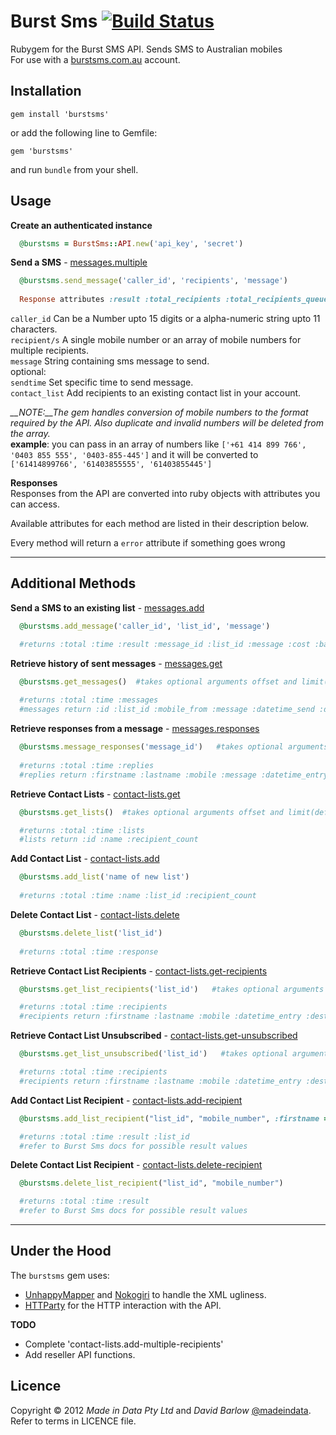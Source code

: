 # Burst Sms   [![Build Status](https://secure.travis-ci.org/madeindata/Burst-Sms.png?branch=master)](http://travis-ci.org/madeindata/Burst-Sms)

Rubygem for the Burst SMS API. Sends SMS to Australian mobiles  
For use with a [burstsms.com.au](http://burstsms.com.au) account.

Installation
------------

    gem install 'burstsms'

or add the following line to Gemfile:  

    gem 'burstsms'
 
and run `bundle` from your shell.

Usage
-----
**Create an authenticated instance**
```ruby
  @burstsms = BurstSms::API.new('api_key', 'secret')
```

**Send a SMS** - [messages.multiple](http://burstsms.com/api-documentation/messages.multiple)
```ruby
  @burstsms.send_message('caller_id', 'recipients', 'message')
  
  Response attributes :result :total_recipients :total_recipients_queued :message_id :contact_list_addition
```

  `caller_id` Can be a Number upto 15 digits or a alpha-numeric string upto 11 characters.  
  `recipient/s` A single mobile number or an array of mobile numbers for multiple recipients.  
  `message` String containing sms message to send.  
  optional:  
  `sendtime` Set specific time to send message.  
  `contact_list` Add recipients to an existing contact list in your account.
  
  *__NOTE:__The gem handles conversion of mobile numbers to the format required by the API. Also duplicate and invalid numbers will be deleted from the array.*  
  __example__: you can pass in an array of numbers like `['+61 414 899 766', '0403 855 555', '0403-855-445']` and it will be converted to `['61414899766', '61403855555', '61403855445']`
  
**Responses**    
  Responses from the API are converted into ruby objects with attributes you can access. 

  Available attributes for each method are listed in their description below.  

  Every method will return a `error` attribute if something goes wrong
  
------

Additional Methods  
------------------
  
**Send a SMS to an existing list** - [messages.add](http://burstsms.com/api-documentation/messages.add)
```ruby
  @burstsms.add_message('caller_id', 'list_id', 'message')

  #returns :total :time :result :message_id :list_id :message :cost :balance :charge_error
```  
**Retrieve history of sent messages** - [messages.get](http://burstsms.com/api-documentation/messages.get)

```ruby
  @burstsms.get_messages()  #takes optional arguments offset and limit(default is 50)
  
  #returns :total :time :messages
  #messages return :id :list_id :mobile_from :message :datetime_send :datetime_actioned :recipient_count :status :schedule
```     

**Retrieve responses from a message** - [messages.responses](http://burstsms.com/api-documentation/messages.responses)
```ruby
  @burstsms.message_responses('message_id')   #takes optional arguments offset and limit(default is 50)  
  
  #returns :total :time :replies
  #replies return :firstname :lastname :mobile :message :datetime_entry_orig
```

**Retrieve Contact Lists** - [contact-lists.get](http://burstsms.com/api-documentation/contact-lists.get)
```ruby
  @burstsms.get_lists()  #takes optional arguments offset and limit(default is 50) 

  #returns :total :time :lists
  #lists return :id :name :recipient_count
```

**Add Contact List** - [contact-lists.add](http://burstsms.com/api-documentation/contact-lists.add)
```ruby
  @burstsms.add_list('name of new list')    
  
  #returns :total :time :name :list_id :recipient_count
```    

**Delete Contact List** - [contact-lists.delete](http://burstsms.com/api-documentation/contact-lists.delete)
```ruby
  @burstsms.delete_list('list_id')  
  
  #returns :total :time :response  
```    

**Retrieve Contact List Recipients** - [contact-lists.get-recipients](http://burstsms.com/api-documentation/contact-lists.get-recipients)
```ruby
  @burstsms.get_list_recipients('list_id')   #takes optional arguments offset and limit(default is 50)  

  #returns :total :time :recipients 
  #recipients return :firstname :lastname :mobile :datetime_entry :dest_country :bounce_count
```    

**Retrieve Contact List Unsubscribed** - [contact-lists.get-unsubscribed](http://burstsms.com/api-documentation/contact-lists.get-unsubscribed)
```ruby
  @burstsms.get_list_unsubscribed('list_id')   #takes optional arguments offset and limit(default is 50)  

  #returns :total :time :recipients 
  #recipients return :firstname :lastname :mobile :datetime_entry :dest_country :bounce_count    
```    

**Add Contact List Recipient** - [contact-lists.add-recipient](http://burstsms.com/api-documentation/contact-lists.add-recipient)
```ruby
  @burstsms.add_list_recipient("list_id", "mobile_number", :firstname => 'Bob', :lastname => 'Smith') #name fields optional    

  #returns :total :time :result :list_id
  #refer to Burst Sms docs for possible result values  
```    

**Delete Contact List Recipient** - [contact-lists.delete-recipient](http://burstsms.com/api-documentation/contact-lists.delete-recipient)
```ruby
  @burstsms.delete_list_recipient("list_id", "mobile_number")    

  #returns :total :time :result
  #refer to Burst Sms docs for possible result values  
```

------

Under the Hood
--------------

The `burstsms` gem uses:

- [UnhappyMapper](https://github.com/burtlo/happymapper) and [Nokogiri](http://nokogiri.org/) to handle the XML ugliness.
- [HTTParty](https://github.com/jnunemaker/httparty) for the HTTP interaction with the API.

**TODO**

- Complete 'contact-lists.add-multiple-recipients'
- Add reseller API functions.

Licence
-------

Copyright &copy; 2012 *Made in Data Pty Ltd* and *David Barlow* [@madeindata](http://twitter.com/madeindata). Refer to terms in LICENCE file.